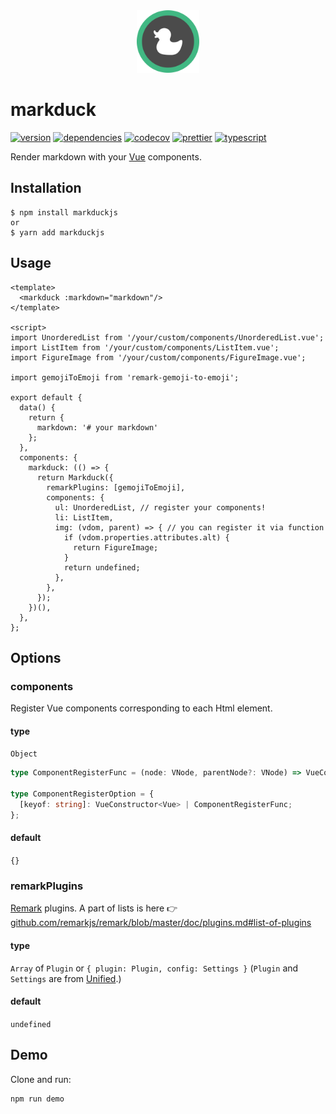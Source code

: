 <div align="center">
  <img src="./assets/logo.png" alt="logo" title="logo" width="100px">
</div>

# markduck

[![version](https://img.shields.io/npm/v/markduckjs.svg)](https://www.npmjs.com/package/markduckjs)
[![dependencies](https://david-dm.org/ymmooot/markduckjs/status.svg)](https://david-dm.org/ymmooot/markduckjs)
[![codecov](https://codecov.io/gh/ymmooot/markduck/branch/master/graph/badge.svg)](https://codecov.io/gh/ymmooot/markduck)
[![prettier](https://img.shields.io/badge/code_style-prettier-ff69b4.svg?style=shield)](https://github.com/prettier/prettier)
[![typescript](https://camo.githubusercontent.com/832d01092b0e822178475741271b049a2e27df13/68747470733a2f2f62616467656e2e6e65742f62616467652f2d2f547970655363726970742f626c75653f69636f6e3d74797065736372697074266c6162656c)](https://www.typescriptlang.org/docs/home.html)

Render markdown with your [Vue](https://github.com/vuejs/vue) components.

## Installation

```
$ npm install markduckjs
or
$ yarn add markduckjs
```

## Usage

```vue
<template>
  <markduck :markdown="markdown"/>
</template>

<script>
import UnorderedList from '/your/custom/components/UnorderedList.vue';
import ListItem from '/your/custom/components/ListItem.vue';
import FigureImage from '/your/custom/components/FigureImage.vue';

import gemojiToEmoji from 'remark-gemoji-to-emoji';

export default {
  data() {
    return {
      markdown: '# your markdown'
    };
  },
  components: {
    markduck: (() => {
      return Markduck({
        remarkPlugins: [gemojiToEmoji],
        components: {
          ul: UnorderedList, // register your components!
          li: ListItem,
          img: (vdom, parent) => { // you can register it via function
            if (vdom.properties.attributes.alt) {
              return FigureImage;
            }
            return undefined;
          },
        },
      });
    })(),
  },
};
```

## Options

### components

Register Vue components corresponding to each Html element.

#### type

`Object`

```ts
type ComponentRegisterFunc = (node: VNode, parentNode?: VNode) => VueConstructor<Vue> | undefined;

type ComponentRegisterOption = {
  [keyof: string]: VueConstructor<Vue> | ComponentRegisterFunc;
};
```

#### default

`{}`

### remarkPlugins

[Remark](https://github.com/remarkjs/remark) plugins.
A part of lists is here 👉 [github.com/remarkjs/remark/blob/master/doc/plugins.md#list-of-plugins](https://github.com/remarkjs/remark/blob/d1d4fe6bf4fb7888e4b5423444fa266a424bdbac/doc/plugins.md#list-of-plugins)

#### type

`Array` of `Plugin` or `{ plugin: Plugin, config: Settings }`
(`Plugin` and `Settings` are from [Unified](https://github.com/unifiedjs/unified).)

#### default

`undefined`

## Demo

Clone and run:

```bash
npm run demo
```
